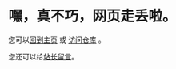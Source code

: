 # **嘿，真不巧，网页走丢啦。** #

您可以[回到主页](http://hbzsoft.cf/) 或 [访问仓库](https://github.com/hbzsoft/hbzsoft.github.io) 。

您还可以给[站长留言](https://github.com/hbzsoft/hbzsoft.github.io/discussions/1)。
